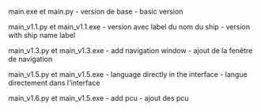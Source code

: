 main.exe et main.py - version de base - basic version

main_v1.1.py et main_v1.1.exe - version avec label du nom du ship - version with ship name label

main_v1.3.py et main_v1.3.exe - add navigation window - ajout de la fenêtre de navigation

main_v1.5.py et main_v1.5.exe - language directly in the interface - langue directement dans l'interface

main_v1.6.py et main_v1.5.exe - add pcu - ajout des pcu 
